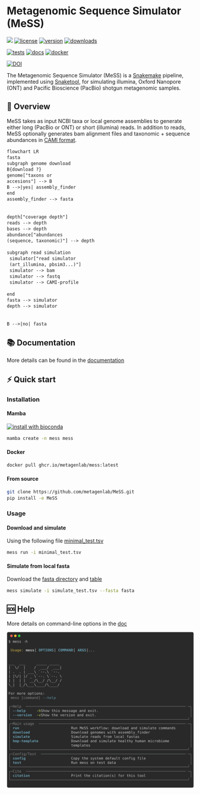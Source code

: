 # Metagenomic Sequence Simulator (MeSS)

[![](https://img.shields.io/static/v1?label=CLI&message=Snaketool&color=blueviolet)](https://github.com/beardymcjohnface/Snaketool)
[![license](https://img.shields.io/github/license/metagenlab/mess.svg)](https://github.com/metagenlab/MeSS/blob/main/LICENSE)
[![version](https://img.shields.io/conda/vn/bioconda/mess?color=blue)](http://bioconda.github.io/recipes/mess/README.html)
[![downloads](https://img.shields.io/conda/dn/bioconda/mess.svg)](https://anaconda.org/bioconda/mess)

[![tests](https://github.com/metagenlab/MeSS/actions/workflows/unit-tests.yml/badge.svg)](https://github.com/metagenlab/MeSS/actions/workflows/unit-tests.yml)
[![docs](https://github.com/metagenlab/MeSS/actions/workflows/build-docs.yml/badge.svg)](https://github.com/metagenlab/MeSS/actions/workflows/build-docs.yml)
[![docker](https://github.com/metagenlab/MeSS/actions/workflows/docker-publish.yml/badge.svg)](https://github.com/metagenlab/MeSS/actions/workflows/docker-publish.yml)

[![DOI](https://zenodo.org/badge/DOI/10.5281/zenodo.13365501.svg)](https://zenodo.org/doi/10.5281/zenodo.13365501)


The Metagenomic Sequence Simulator (MeSS) is a [Snakemake](https://github.com/snakemake/snakemake) pipeline, implemented using [Snaketool](https://github.com/beardymcjohnface/Snaketool), for simulating illumina, Oxford Nanopore (ONT) and Pacific Bioscience (PacBio) shotgun metagenomic samples.

## :memo: Overview

MeSS takes as input NCBI taxa or local genome assemblies to generate either long (PacBio or ONT) or short (illumina) reads. In addition to reads, MeSS optionally generates bam alignment files and taxonomic + sequence abundances in [CAMI format](https://github.com/bioboxes/rfc/blob/master/data-format/profiling.mkd).

``` mermaid
flowchart LR
fasta
subgraph genome download
B{download ?}
genome["taxons or
accesions"] --> B
B -->|yes| assembly_finder
end
assembly_finder --> fasta


depth["coverage depth"]
reads --> depth
bases --> depth
abundance["abundances 
(sequence, taxonomic)"] --> depth 

subgraph read simulation
 simulator["read simulator 
 (art_illumina, pbsim3...)"]
 simulator --> bam
 simulator --> fastq
 simulator --> CAMI-profile

end
fasta --> simulator
depth --> simulator


B -->|no| fasta 
```
## :books: Documentation 

More details can be found in the [documentation](https://metagenlab.github.io/MeSS/)

## :zap: Quick start 
### Installation

#### Mamba

[![install with bioconda](https://img.shields.io/badge/install%20with-bioconda-brightgreen.svg?style=flat)](http://bioconda.github.io/recipes/mess/README.html)

```sh
mamba create -n mess mess
```

#### Docker

```sh
docker pull ghcr.io/metagenlab/mess:latest
```

#### From source 

```sh
git clone https://github.com/metagenlab/MeSS.git
pip install -e MeSS
```

### Usage


#### Download and simulate

Using the following file [minimal_test.tsv](https://github.com/metagenlab/MeSS/blob/main/mess/test_data/minimal_test.tsv)

```sh
mess run -i minimal_test.tsv 
```

#### Simulate from local fasta

Download the [fasta directory](https://github.com/metagenlab/MeSS/tree/main/mess/test_data/fastas) and [table](https://github.com/metagenlab/MeSS/blob/main/mess/test_data/simulate_test.tsv)

```sh
mess simulate -i simulate_test.tsv --fasta fasta 
```

## :sos: Help

More details on command-line options in the [doc](https://metagenlab.github.io/MeSS/commands/)

![`mess -h`](docs/images/mess-help.svg)
